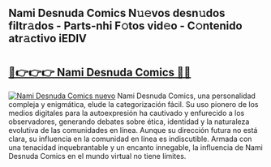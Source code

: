 ## Nami Desnuda Comics N𝚞𝚎vos desn𝚞dos filtr𝚊dos - Parts-nhi F𝚘tos vid𝚎o - C𝚘ntenido atr𝚊ctivo iEDlV

# <h2><a href="http://mb2321.tromn.icu/?c=Nami+Desnuda+Comics">🔗👉👉👉 Nami Desnuda Comics 🔗🔗</a></h2>

[![Nami Desnuda Comics nuevo](https://i.imgur.com/pEAQMta.gif)](http://mb2321.tromn.icu/?c=Nami+Desnuda+Comics)
Nami Desnuda Comics, una personalidad compleja y enigmática, elude la categorización fácil. Su uso pionero de los medios digitales para la autoexpresión ha cautivado y enfurecido a los observadores, generando debates sobre ética, identidad y la naturaleza evolutiva de las comunidades en línea. Aunque su dirección futura no está clara, su influencia en la comunidad en línea es indiscutible. Armada con una tenacidad inquebrantable y un encanto innegable, la influencia de Nami Desnuda Comics en el mundo virtual no tiene límites.
